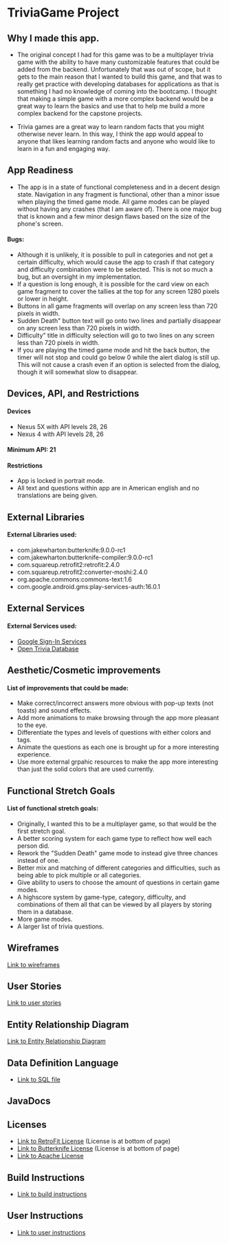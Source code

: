 # TriviaGame Project

## Why I made this app.
* The original concept I had for this game was to be a multiplayer trivia game with the ability to have
  many customizable features that could be added from the backend. Unfortunately that was out of scope, but
  it gets to the main reason that I wanted to build this game, and that was to really get practice with 
  developing databases for applications as that is something I had no knowledge of coming into the bootcamp.
  I thought that making a simple game with a more complex backend would be a great way to learn the basics
  and use that to help me build a more complex backend for the capstone projects.

* Trivia games are a great way to learn random facts that you might otherwise never learn. In this way, I
  think the app would appeal to anyone that likes learning random facts and anyone who would like to learn
  in a fun and engaging way.

## App Readiness
* The app is in a state of functional completeness and in a decent design state. Navigation in any fragment
  is functional, other than a minor issue when playing the timed game mode. All game modes can be played
  without having any crashes (that I am aware of). There is one major bug that is known and a few minor 
  design flaws based on the size of the phone's screen.

#### Bugs:
* Although it is unlikely, it is possible to pull in categories and not get a certain difficulty, which would 
  cause the app to crash if that category and difficulty combination were to be selected. This is not so much
  a bug, but an oversight in my implementation.
* If a question is long enough, it is possible for the card view on each game fragment to cover the tallies
  at the top for any screen 1280 pixels or lower in height.
* Buttons in all game fragments will overlap on any screen less than 720 pixels in width.
* Sudden Death" button text will go onto two lines and partially disappear on any screen less than 720 
  pixels in width.
* Difficulty" title in difficulty selection will go to two lines on any screen less than 720 pixels in width.
* If you are playing the timed game mode and hit the back button, the timer will not stop and could go below 0
  while the alert dialog is still up. This will not cause a crash even if an option is selected from the 
  dialog, though it will somewhat slow to disappear.
  
## Devices, API, and Restrictions
#### Devices
* Nexus 5X with API levels 28, 26
* Nexus 4 with API levels  28, 26
  
#### Minimum API: 21
  
#### Restrictions
* App is locked in portrait mode.
* All text and questions within app are in American english and no translations are being given.
  
## External Libraries
#### External Libraries used:
* com.jakewharton:butterknife:9.0.0-rc1
* com.jakewharton:butterknife-compiler:9.0.0-rc1
* com.squareup.retrofit2:retrofit:2.4.0
* com.squareup.retrofit2:converter-moshi:2.4.0
* org.apache.commons:commons-text:1.6
* com.google.android.gms:play-services-auth:16.0.1

## External Services
#### External Services used:
* [Google Sign-In Services](https://developers.google.com/identity/sign-in/android/start)
* [Open Trivia Database](https://opentdb.com/)

## Aesthetic/Cosmetic improvements
#### List of improvements that could be made:
* Make correct/incorrect answers more obvious with pop-up texts (not toasts) and sound effects.
* Add more animations to make browsing through the app more pleasant to the eye.
* Differentiate the types and levels of questions with either colors and tags.
* Animate the questions as each one is brought up for a more interesting experience.
* Use more external grpahic resources to make the app more interesting than just the solid colors that are
  used currently.

## Functional Stretch Goals
#### List of functional stretch goals:
* Originally, I wanted this to be a multiplayer game, so that would be the first stretch goal.
* A better scoring system for each game type to reflect how well each person did.
* Rework the "Sudden Death" game mode to instead give three chances instead of one.
* Better mix and matching of different categories and difficulties, such as being able to pick multiple or all
  categories.
* Give ability to users to choose the amount of questions in certain game modes.
* A highscore system by game-type, category, difficulty, and combinations of them all that can be viewed by all 
  players by storing them in a database.
* More game modes.
* A larger list of trivia questions.

## Wireframes
[Link to wireframes](TriviaGameWF.pdf)

## User Stories
[Link to user stories](USER_STORIES.md)

## Entity Relationship Diagram
[Link to Entity Relationship Diagram](TriviaGameERD.pdf)

## Data Definition Language
* [Link to SQL file](trivia_game.sql)

## JavaDocs

## Licenses
* [Link to RetroFit License](https://square.github.io/retrofit/) (License is at bottom of page)
* [Link to Butterknife License](http://jakewharton.github.io/butterknife/) (License is at bottom of page)
* [Link to Apache License](http://www.apache.org/licenses/)

## Build Instructions
* [Link to build instructions](Build_Instr.md)

## User Instructions
* [Link to user instructions](User_Instr.md)
